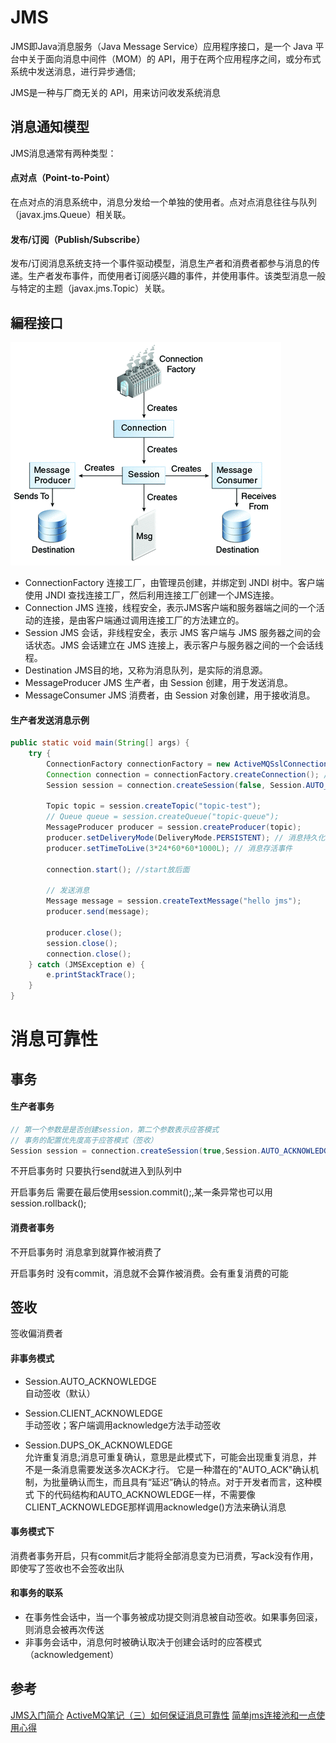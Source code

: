 # JMS
JMS即Java消息服务（Java Message Service）应用程序接口，是一个 Java 平台中关于面向消息中间件（MOM）的 API，用于在两个应用程序之间，或分布式系统中发送消息，进行异步通信;

JMS是一种与厂商无关的 API，用来访问收发系统消息

## 消息通知模型

JMS消息通常有两种类型：

#### 点对点（Point-to-Point）  
在点对点的消息系统中，消息分发给一个单独的使用者。点对点消息往往与队列（javax.jms.Queue）相关联。

#### 发布/订阅（Publish/Subscribe）  
发布/订阅消息系统支持一个事件驱动模型，消息生产者和消费者都参与消息的传递。生产者发布事件，而使用者订阅感兴趣的事件，并使用事件。该类型消息一般与特定的主题（javax.jms.Topic）关联。


## 編程接口

![The JMS API Programming Model](./img/jms-programming-model.gif)

- ConnectionFactory  连接工厂，由管理员创建，并绑定到 JNDI 树中。客户端使用 JNDI 查找连接工厂，然后利用连接工厂创建一个JMS连接。
- Connection  JMS 连接，线程安全，表示JMS客户端和服务器端之间的一个活动的连接，是由客户端通过调用连接工厂的方法建立的。
- Session  JMS 会话，非线程安全，表示 JMS 客户端与 JMS 服务器之间的会话状态。JMS 会话建立在 JMS 连接上，表示客户与服务器之间的一个会话线程。
- Destination  JMS目的地，又称为消息队列，是实际的消息源。
- MessageProducer  JMS 生产者，由 Session 创建，用于发送消息。
- MessageConsumer  JMS 消费者，由 Session 对象创建，用于接收消息。

#### 生产者发送消息示例
```java
public static void main(String[] args) {
	try {
		ConnectionFactory connectionFactory = new ActiveMQSslConnectionFactory("tcp://127.0.0.1:61616");
		Connection connection = connectionFactory.createConnection(); // 线程安全
		Session session = connection.createSession(false, Session.AUTO_ACKNOWLEDGE); // 非线程安全

		Topic topic = session.createTopic("topic-test");
		// Queue queue = session.createQueue("topic-queue");
		MessageProducer producer = session.createProducer(topic);
		producer.setDeliveryMode(DeliveryMode.PERSISTENT); // 消息持久化
		producer.setTimeToLive(3*24*60*60*1000L); // 消息存活事件

		connection.start(); //start放后面

		// 发送消息
		Message message = session.createTextMessage("hello jms");
		producer.send(message);

		producer.close();
		session.close();
		connection.close();
	} catch (JMSException e) {
		e.printStackTrace();
	}
}
```

# 消息可靠性

## 事务

#### 生产者事务
```java
// 第一个参数是是否创建session，第二个参数表示应答模式
// 事务的配置优先度高于应答模式（签收）
Session session = connection.createSession(true,Session.AUTO_ACKNOWLEDGE);
```

不开启事务时
只要执行send就进入到队列中

开启事务后
需要在最后使用session.commit();,某一条异常也可以用session.rollback();

#### 消费者事务
不开启事务时
消息拿到就算作被消费了

开启事务时
没有commit，消息就不会算作被消费。会有重复消费的可能

## 签收

签收偏消费者

#### 非事务模式

- Session.AUTO_ACKNOWLEDGE  
自动签收（默认）

- Session.CLIENT_ACKNOWLEDGE  
手动签收；客户端调用acknowledge方法手动签收

- Session.DUPS_OK_ACKNOWLEDGE  
允许重复消息;消息可重复确认，意思是此模式下，可能会出现重复消息，并不是一条消息需要发送多次ACK才行。
它是一种潜在的"AUTO_ACK"确认机制，为批量确认而生，而且具有“延迟”确认的特点。对于开发者而言，这种模式
下的代码结构和AUTO_ACKNOWLEDGE一样，不需要像CLIENT_ACKNOWLEDGE那样调用acknowledge()方法来确认消息

#### 事务模式下
消费者事务开启，只有commit后才能将全部消息变为已消费，写ack没有作用，即使写了签收也不会签收出队

#### 和事务的联系
- 在事务性会话中，当一个事务被成功提交则消息被自动签收。如果事务回滚，则消息会被再次传送
- 非事务会话中，消息何时被确认取决于创建会话时的应答模式（acknowledgement）

## 参考
[JMS入门简介](https://www.cnblogs.com/liqipiao/p/11099031.html)
[ActiveMQ笔记（三）如何保证消息可靠性](https://blog.csdn.net/m0_38060977/article/details/103751868)
[简单jms连接池和一点使用心得](https://blog.csdn.net/chitankong1289/article/details/100935489)
